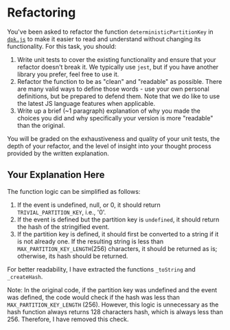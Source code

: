 # Refactoring

You've been asked to refactor the function `deterministicPartitionKey` in [`dpk.js`](dpk.js) to make it easier to read and understand without changing its functionality. For this task, you should:

1. Write unit tests to cover the existing functionality and ensure that your refactor doesn't break it. We typically use `jest`, but if you have another library you prefer, feel free to use it.
2. Refactor the function to be as "clean" and "readable" as possible. There are many valid ways to define those words - use your own personal definitions, but be prepared to defend them. Note that we do like to use the latest JS language features when applicable.
3. Write up a brief (~1 paragraph) explanation of why you made the choices you did and why specifically your version is more "readable" than the original.

You will be graded on the exhaustiveness and quality of your unit tests, the depth of your refactor, and the level of insight into your thought process provided by the written explanation.

## Your Explanation Here

The function logic can be simplified as follows:

1. If the event is undefined, null, or 0, it should return `TRIVIAL_PARTITION_KEY`, i.e., '0'.
2. If the event is defined but the partition key is `undefined`, it should return the hash of the stringified event.
3. If the partition key is defined, it should first be converted to a string if it is not already one. If the resulting string is less than `MAX_PARTITION_KEY_LENGTH`(256) characters, it should be returned as is; otherwise, its hash should be returned.

For better readability, I have extracted the functions `_toString` and `_createHash`.

Note: In the original code, if the partition key was undefined and the event was defined, the code would check if the hash was less than `MAX_PARTITION_KEY_LENGTH` (256). However, this logic is unnecessary as the hash function always returns 128 characters hash, which is always less than 256. Therefore, I have removed this check.
